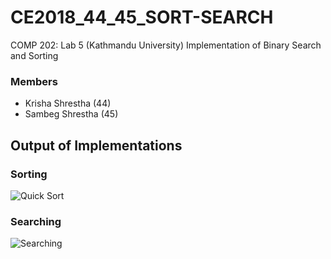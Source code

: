 # CE2018_44_45_SORT-SEARCH
COMP 202: Lab 5 (Kathmandu University) Implementation of Binary Search and Sorting

### Members
* Krisha Shrestha (44)
* Sambeg Shrestha (45)

## Output of Implementations

### Sorting
![Quick Sort](https://github.com/sthasam2/CE2018_44_45_SORT_-_SEARCH/blob/master/Sorting/Screenshot%20(57).png "Quick Sort")

### Searching
![Searching](https://github.com/sthasam2/CE2018_44_45_SORT_-_SEARCH/blob/master/Searching/search.png "Searching")


